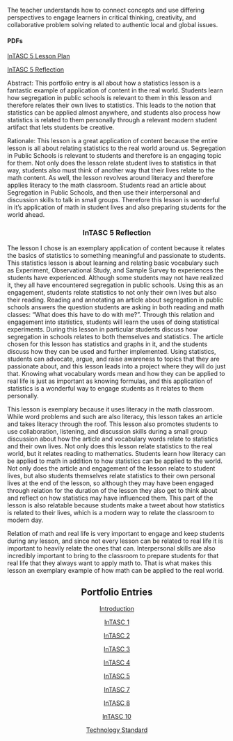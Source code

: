 <p>The teacher understands how to connect concepts and use differing perspectives to engage learners in critical thinking, creativity, and collaborative problem solving related to authentic local and global issues.</p>
<h4>PDFs</h4>
<p><a href="Lesson%20plan.pdf">InTASC 5 Lesson Plan</a></p>
<p><a href="Reflection%20InTASC%205%20final.pdf">InTASC 5 Reflection</a></p>

<p>Abstract: This portfolio entry is all about how a statistics lesson is a fantastic example of application of content in the real world. Students learn how segregation in public schools is relevant to them in this lesson and therefore relates their own lives to statistics. This leads to the notion that statistics can be applied almost anywhere, and students also process how statistics is related to them personally through a relevant modern student artifact that lets students be creative.</p>
<p>Rationale: This lesson is a great application of content because the entire lesson is all about relating statistics to the real world around us. Segregation in Public Schools is relevant to students and therefore is an engaging topic for them. Not only does the lesson relate student lives to statistics in that way, students also must think of another way that their lives relate to the math content. As well, the lesson revolves around literacy and therefore applies literacy to the math classroom. Students read an article about Segregation in Public Schools, and then use their interpersonal and discussion skills to talk in small groups. Therefore this lesson is wonderful in it’s application of math in student lives and also preparing students for the world ahead.</p>
<h3 align="center">InTASC 5 Reflection</h3>
<p>The lesson I chose is an exemplary application of content because it relates the basics of statistics to something meaningful and passionate to students. This statistics lesson is about learning and relating basic vocabulary such as Experiment, Observational Study, and Sample Survey to experiences the students have experienced. Although some students may not have realized it, they all have encountered segregation in public schools. Using this as an engagement, students relate statistics to not only their own lives but also their reading. Reading and annotating an article about segregation in public schools answers the question students are asking in both reading and math classes: “What does this have to do with me?”. Through this relation and engagement into statistics, students will learn the uses of doing statistical experiments. During this lesson in particular students discuss how segregation in schools relates to both themselves and statistics. The article chosen for this lesson has statistics and graphs in it, and the students discuss how they can be used and further implemented. Using statistics, students can advocate, argue, and raise awareness to topics that they are passionate about, and this lesson leads into a project where they will do just that. Knowing what vocabulary words mean and how they can be applied to real life is just as important as knowing formulas, and this application of statistics is a wonderful way to engage students as it relates to them personally.</p>
<p>This lesson is exemplary because it uses literacy in the math classroom. While word problems and such are also literacy, this lesson takes an article and takes literacy through the roof. This lesson also promotes students to use collaboration, listening, and discussion skills during a small group discussion about how the article and vocabulary words relate to statistics and their own lives. Not only does this lesson relate statistics to the real world, but it relates reading to mathematics. Students learn how literacy can be applied to math in addition to how statistics can be applied to the world. Not only does the article and engagement of the lesson relate to student lives, but also students themselves relate statistics to their own personal lives at the end of the lesson, so although they may have been engaged through relation for the duration of the lesson they also get to think about and reflect on how statistics may have influenced them. This part of the lesson is also relatable because students make a tweet about how statistics is related to their lives, which is a modern way to relate the classroom to modern day. </p>
<p>Relation of math and real life is very important to engage and keep students during any lesson, and since not every lesson can be related to real life it is important to heavily relate the ones that can. Interpersonal skills are also incredibly important to bring to the classroom to prepare students for that real life that they always want to apply math to. That is what makes this lesson an exemplary example of how math can be applied to the real world. </p>


<h2 align="center">Portfolio Entries</h2>
<p align="center"><a href="https://etrumble.github.io/Emily-Trumble-Portfolio/">Introduction</a></p>
<p align="center"><a href="https://etrumble.github.io/InTASC_1/">InTASC 1</a></p>
<p align="center"><a href="https://etrumble.github.io/InTASC_2/">InTASC 2</a></p>
<p align="center"><a href="https://etrumble.github.io/InTASC_3/">InTASC 3</a></p>
<p align="center"><a href="https://etrumble.github.io/InTASC_4/">InTASC 4</a></p>
<p align="center"><a href="https://etrumble.github.io/InTASC_5/">InTASC 5</a></p>
<p align="center"><a href="https://etrumble.github.io/InTASC_7/">InTASC 7</a></p>
<p align="center"><a href="https://etrumble.github.io/InTASC_8/">InTASC 8</a></p>
<p align="center"><a href="https://etrumble.github.io/InTASC_10/">InTASC 10</a></p>
<p align="center"><a href="https://etrumble.github.io/Technology_Standard/">Technology Standard</a></p>

